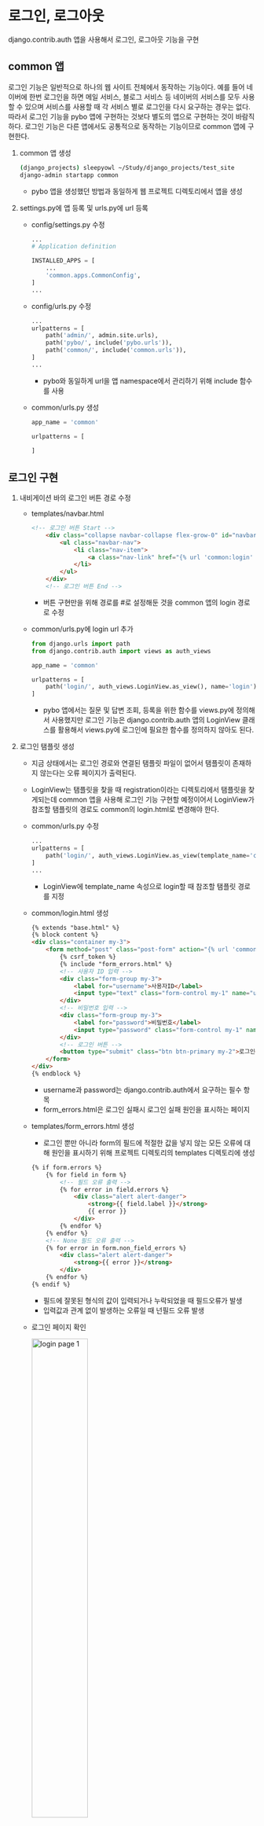 # 로그인, 로그아웃

django.contrib.auth 앱을 사용해서 로그인, 로그아웃 기능을 구현

## common 앱

로그인 기능은 일반적으로 하나의 웹 사이트 전체에서 동작하는 기능이다. 예를 들어 네이버에 한번 로그인을 하면 메일 서비스, 블로그 서비스 등 네이버의 서비스를 모두 사용할 수 있으며 서비스를 사용할 때 각 서비스 별로 로그인을 다시 요구하는 경우는 없다. 따라서 로그인 기능을 pybo 앱에 구현하는 것보다 별도의 앱으로 구현하는 것이 바람직하다. 로그인 기능은 다른 앱에서도 공통적으로 동작하는 기능이므로 common 앱에 구현한다.

1. common 앱 생성
    
    ```bash
    (django_projects) sleepyowl ~/Study/django_projects/test_site
    django-admin startapp common
    ```
    
    - pybo 앱을 생성했던 방법과 동일하게 웹 프로젝트 디렉토리에서 앱을 생성
2. settings.py에 앱 등록 및 urls.py에 url 등록
    - config/settings.py 수정
        
        ```python
        ...
        # Application definition
        
        INSTALLED_APPS = [
            ...
            'common.apps.CommonConfig',
        ]
        ...
        ```
        
    - config/urls.py 수정
        
        ```python
        ...
        urlpatterns = [
            path('admin/', admin.site.urls),
            path('pybo/', include('pybo.urls')),
            path('common/', include('common.urls')),
        ]
        ...
        ```
        
        - pybo와 동일하게 url을 앱 namespace에서 관리하기 위해 include 함수를 사용
    - common/urls.py 생성
        
        ```python
        app_name = 'common'
        
        urlpatterns = [
            
        ]
        ```
        

## 로그인 구현

1. 내비게이션 바의 로그인 버튼 경로 수정
    - templates/navbar.html
        
        ```html
        <!-- 로그인 버튼 Start -->
            <div class="collapse navbar-collapse flex-grow-0" id="navbarNav">
                <ul class="navbar-nav">
                    <li class="nav-item">
                        <a class="nav-link" href="{% url 'common:login' %}">로그인</a>
                    </li>
                </ul>
            </div>
            <!-- 로그인 버튼 End -->
        ```
        
        - 버튼 구현만을 위해 경로를 #로 설정해둔 것을 common 앱의 login 경로로 수정
    - common/urls.py에 login url 추가
        
        ```python
        from django.urls import path
        from django.contrib.auth import views as auth_views
        
        app_name = 'common'
        
        urlpatterns = [
            path('login/', auth_views.LoginView.as_view(), name='login'),
        ]
        ```
        
        - pybo 앱에서는 질문 및 답변 조회, 등록을 위한 함수를 views.py에 정의해서 사용했지만 로그인 기능은 django.contrib.auth 앱의 LoginView 클래스를 활용해서 views.py에 로그인에 필요한 함수를 정의하지 않아도 된다.
2. 로그인 탬플릿 생성
    - 지금 상태에서는 로그인 경로와 연결된 탬플릿 파일이 없어서 탬플릿이 존재하지 않는다는 오류 페이지가 출력된다.
    - LoginView는 탬플릿을 찾을 때 registration이라는 디렉토리에서 탬플릿을 찾게되는데 common 앱을 사용해 로그인 기능 구현할 예정이어서 LoginView가 참조할 탬플릿의 경로도 common의 login.html로 변경해야 한다.
    - common/urls.py 수정
        
        ```python
        ...
        urlpatterns = [
            path('login/', auth_views.LoginView.as_view(template_name='common/login.html'), name='login'),
        ]
        ...
        ```
        
        - LoginView에 template_name 속성으로 login할 때 참조할 탬플릿 경로를 지정
    - common/login.html 생성
        
        ```html
        {% extends "base.html" %}
        {% block content %}
        <div class="container my-3">
            <form method="post" class="post-form" action="{% url 'common:login' %}">
                {% csrf_token %}
                {% include "form_errors.html" %}
                <!-- 사용자 ID 입력 -->
                <div class="form-group my-3">
                    <label for="username">사용자ID</label>
                    <input type="text" class="form-control my-1" name="username" id="username" value="{{ form.username.value|default_if_none:'' }}">
                </div>
                <!-- 비밀번호 입력 -->
                <div class="form-group my-3">
                    <label for="password">비밀번호</label>
                    <input type="password" class="form-control my-1" name="password" id="password" value="{{ form.password.value|default_if_none:'' }}">
                </div>
                <!-- 로그인 버튼 -->
                <button type="submit" class="btn btn-primary my-2">로그인</button>
            </form>
        </div>
        {% endblock %}
        ```
        
        - username과 password는 django.contrib.auth에서 요구하는 필수 항목
        - form_errors.html은 로그인 실패시 로그인 실패 원인을 표시하는 페이지
    - templates/form_errors.html 생성
        - 로그인 뿐만 아니라 form의 필드에 적절한 값을 넣지 않는 모든 오류에 대해 원인을 표시하기 위해 프로젝트 디렉토리의 templates 디렉토리에 생성
        
        ```html
        {% if form.errors %}
            {% for field in form %}
                <!-- 필드 오류 출력 -->
                {% for error in field.errors %}
                    <div class="alert alert-danger">
                        <strong>{{ field.label }}</strong>
                        {{ error }}
                    </div>
                {% endfor %}
            {% endfor %}
            <!-- None 필드 오류 출력 -->
            {% for error in form.non_field_errors %}
                <div class="alert alert-danger">
                    <strong>{{ error }}</strong>
                </div>
            {% endfor %}
        {% endif %}
        ```
        
        - 필드에 잘못된 형식의 값이 입력되거나 누락되었을 때 필드오류가 발생
        - 입력값과 관계 없이 발생하는 오류일 때 넌필드 오류 발생
    - 로그인 페이지 확인
        
        <img src="/images/login_page_1.png" width="50%" height="50%" title="login page 1" alt="login page 1">    
        
    - 로그인 페이지 오류 확인
        
        <img src="/images/login_page_2.png" width="50%" height="50%" title="login page 2" alt="login page 2">    
        
        - 필드를 비워둔 채로 로그인하면 필드를 채우라는 경고가 발생
3. 로그인 성공 시 넘어갈 페이지 등록
    - 이 상태에서 로그인을 성공하면 이동할 페이지를 등록하지 않아 로그인에 성공하면 404 오류가 발생한다.
    - django.contrib.auth 앱이 로그인에 성공하면 “/account/profile/” URL로 페이지를 리다이렉션하는데 이 URL을 등록하지 않았기 때문
    - settings.py에 LOGIN_REDIRECT_URL을 추가해 index.html로 이동하도록 수정
        
        ```python
        ...
        # 로그인 성공 시 자동으로 이동할 URL
        LOGIN_REDIRECT_URL = '/'
        ```
        
    - ‘/’에 대한 URL 매핑 - config/urls.py
        
        ```python
        ...
        urlpatterns = [
        		...
            path('', views.index, name='index'),    # / 페이지에 해당하는 urlpatterns
        ]
        ...
        ```
        
4. url 매핑까지 수행하면 로그인이 가능하며 로그인 이후에 index로 넘어간다.

## 로그아웃 구현

로그인 구현 이후 내비게이션 바에 로그인한 계정과 로그아웃 버튼이 활성화되지 않고 그대로 로그인 버튼이 활성화된 문제가 있다. 따라서 내비게이션 바 수정이 필요하다.

1. templates/navbar.html 수정
    
    ```html
    ...
    <!-- 로그아웃 버튼 표시 -->
    {% if user.is_authenticated %}
    <form action="{% url 'common:logout' %}" method="post">
        {% csrf_token %}
        <input type="submit" value="{{ user.username }} (로그아웃)">
    </form>
    <!-- 로그인 버튼 표시 -->
    {% else %}
    <form action="{% url 'common:login' %}" method="post">
        {% csrf_token %}
        <input type="submit" value="로그인">
    </form>
    {% endif %}
    ...
    ```
    
    - if문을 사용해서 user.is_authenticated(로그인 상태)이면 사용자 이름과 로그아웃 표시로 된 로그아웃 버튼을 표시
    - 로그인 상태가 아니면 로그인 버튼을 표시
2. 로그아웃 URL 매핑 - common/urls.py
    
    ```python
    ...
    urlpatterns = [
        path('login/', auth_views.LoginView.as_view(template_name='common/login.html'), name='login'),
        path('logout/', auth_views.LogoutView.as_view(), name='logout'),
    ]
    ...
    ```
    
    - logout은 auth_views.LogoutView 클래스를 사용
3. 로그아웃 성공시 index로 이동하도록 페이지 등록 - config/settings.py
    
    ```python
    ...
    # 로그인, 로그아웃 성공 시 자동으로 이동할 URL
    LOGIN_REDIRECT_URL = '/'
    LOGOUT_REDIRECT_URL = '/'
    ```
4. 로그아웃 링크 출력 확인
    
    <img src="/images/login_page_3.png" width="50%" height="50%" title="login page 3" alt="login page 3">    
    

## 오류 수정

- 테스트 도중 bootstrap.min.css.map과 bootstrap.min.js.map을 찾을 수 없다는 오류가 발생하여 static에 두 파일을 추가
- django 5부터는 LogoutView가 POST 방식으로 동작해서 HTML 문서에 post method를 사용하도록 변경해야 한다.
    
    [장고 5 부터 LogoutView로의 요청은 POST 방식만 허용 | 파이썬 사랑방](https://pyhub.kr/recipe/Y8b3dWNOkN4D5/)
    
    - form을 사용해서 로그아웃 버튼을 만들었지만 디자인이 맘에 들지 않아서 javascript로 a태그의 메소드를 post로 바꾼 코드를 작성하려고 했으나 a태그를 사용한 csrftoken post는 보안상 문제가 있을 것 같아서 다른 방법을 찾는 중